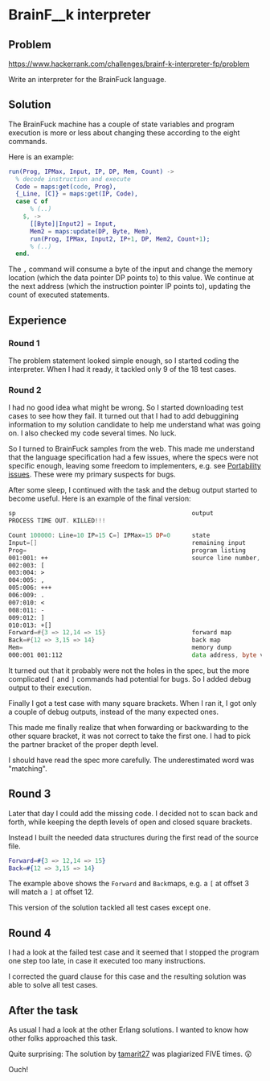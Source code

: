 # BrainF__k interpreter

## Problem
https://www.hackerrank.com/challenges/brainf-k-interpreter-fp/problem

Write an interpreter for the BrainFuck language.

## Solution
The BrainFuck machine has a couple of state variables 
and program execution is more or less
about changing these according to the eight commands.

Here is an example:
```Erlang
run(Prog, IPMax, Input, IP, DP, Mem, Count) ->
  % decode instruction and execute
  Code = maps:get(code, Prog),
  {_Line, [C]} = maps:get(IP, Code),
  case C of
      % (..)
    $, ->
      [[Byte]|Input2] = Input,
      Mem2 = maps:update(DP, Byte, Mem),
      run(Prog, IPMax, Input2, IP+1, DP, Mem2, Count+1);
      % (..)
  end.
```
The `,` command will consume a byte of the input and change the memory location (which the data pointer DP points to)
to this value. 
We continue at the next address (which the instruction pointer IP points to), updating the count
of executed statements.

## Experience

### Round 1
The problem statement looked simple enough, so I started coding the interpreter.
When I had it ready, it tackled only 9 of the 18 test cases. 

### Round 2
I had no good idea what might be wrong. So I started downloading test cases to see how they fail.
It turned out that I had to add debuggining information to my solution candidate to help me 
understand what was going on.
I also checked my code several times. No luck.

So I turned to BrainFuck samples from the web.
This made me understand that the language specification had a few issues, where the specs were
not specific enough, leaving some freedom to implementers,
e.g. see [Portability issues](https://en.wikipedia.org/wiki/Brainfuck#Portability_issues).
These were my primary suspects for bugs. 

After some sleep, I continued with the task and the debug output started to become useful. 
Here is an example of the final version:

```asm
sp                                                 output
PROCESS TIME OUT. KILLED!!!

Count 100000: Line=10 IP=15 C=] IPMax=15 DP=0      state
Input=[]                                           remaining input
Prog=                                              program listing
001:001: ++                                        source line number, instruction address, instructions
002:003: [
003:004: >
004:005: ,
005:006: +++
006:009: .
007:010: <
008:011: -
009:012: ]
010:013: +[]
Forward=#{3 => 12,14 => 15}                        forward map
Back=#{12 => 3,15 => 14}                           back map
Mem=                                               memory dump
000:001 001:112                                    data address, byte value
```

It turned out that it probably were not the holes in the spec, but the more complicated `[` and `]` commands had
potential for bugs. So I added debug output to their execution.

Finally I got a test case with many square brackets.
When I ran it, I got only a couple of debug outputs, instead of the many expected ones.

This made me finally realize that when forwarding or backwarding to the other square bracket, it was
not correct to take the first one. I had to pick the partner bracket of the proper depth level.

I should have read the spec more carefully. The underestimated word was "matching".

## Round 3
Later that day I could add the missing code. I decided not to scan back and forth, while keeping the depth levels
of open and closed square brackets. 

Instead I built the needed data structures during the first read of the source file.

```erlang
Forward=#{3 => 12,14 => 15}
Back=#{12 => 3,15 => 14}
```

The example above shows the `Forward` and `Back`maps, e.g. a `[` at offset 3 will match a `]` at offset 12.

This version of the solution tackled all test cases except one.

## Round 4
I had a look at the failed test case and it seemed that I stopped the program one step too late, in case it
executed too many instructions.

I corrected the guard clause for this case and the resulting solution was able to solve all test cases.

## After the task
As usual I had a look at the other Erlang solutions. I wanted to know how other folks approached this task.

Quite surprising: The solution by [tamarit27](https://www.hackerrank.com/tamarit27) was plagiarized FIVE times. :astonished:

Ouch!
